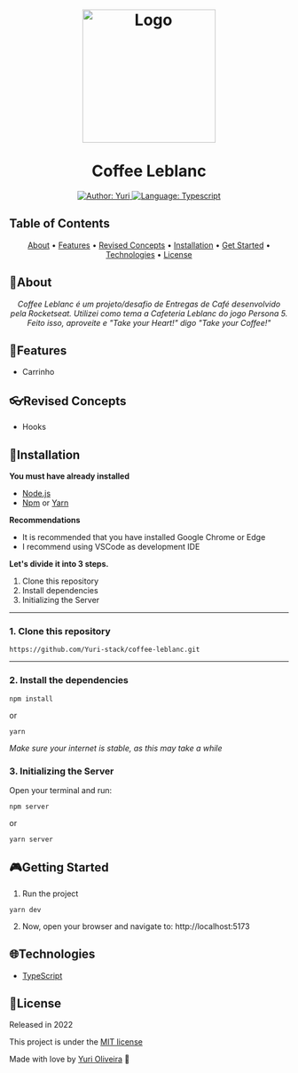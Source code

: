<h1 align="center">
	<img src="https://i.imgur.com/7pTnD0L.png" alt="Logo"  width="240"><br><br>
	Coffee Leblanc
</h1>

<div>
    <p align="center">
    <a href="https://www.linkedin.com/in/yuri-silva99/" target="_blank">
        <img src="https://img.shields.io/static/v1?label=Author&message=Yuri&color=00ba6d&style=for-the-badge&logo=LinkedIn" alt="Author: Yuri">
    </a>
    <a href="#">
        <img src="https://img.shields.io/static/v1?label=Language&message=Typescript&color=blue&style=for-the-badge&logo=Typescript" alt="Language: Typescript">
    </a>
  <br>
    </p>
</div>

## Table of Contents

<p align="center">
 <a href="#about">About</a> •
 <a href="#features">Features</a> •
 <a href="#revised-concepts">Revised Concepts</a> • 
 <a href="#installation">Installation</a> • 
 <a href="#getting-started">Get Started</a> • 
 <a href="#technologies">Technologies</a> • 
 <a href="#license">License</a>
</p>

## 📌About

<div>
    <p align="center">
    <em>
        Coffee Leblanc é um projeto/desafio de Entregas de Café desenvolvido pela Rocketseat. Utilizei como tema a Cafeteria Leblanc do jogo Persona 5. Feito isso, aproveite e "Take your Heart!" digo "Take your Coffee!"
    </em>
    </p>
</div>

## 🚀Features

 <p align="center">
 </p>

- Carrinho

## 👓Revised Concepts

- Hooks

## 📕Installation

**You must have already installed**
- [Node.js](https://nodejs.org/en/)
- [Npm](https://www.npmjs.com/) or [Yarn](https://yarnpkg.com/)

**Recommendations**
-   It is recommended that you have installed Google Chrome or Edge
-   I recommend using VSCode as development IDE

**Let's divide it into 3 steps.**
1. Clone this repository
2. Install dependencies
3. Initializing the Server
  ---
### 1. Clone this repository
```
https://github.com/Yuri-stack/coffee-leblanc.git
```
---
### 2. Install the dependencies
```
npm install
```
or
```
yarn
```

*Make sure your internet is stable, as this may take a while* 

### 3. Initializing the Server

Open your terminal and run:
```
npm server
```
or
```
yarn server
```

## 🎮Getting Started

1. Run the project
```
yarn dev
```
2. Now, open your browser and navigate to: http://localhost:5173


## 🌐Technologies

- [TypeScript](https://www.typescriptlang.org/)

## 📝License

Released in 2022

This project is under the [MIT license](https://github.com/Yuri-stack/ReadMe/blob/main/LICENSE)

Made with love by [Yuri Oliveira](https://github.com/Yuri-stack) 🚀
